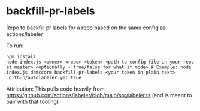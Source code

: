 # backfill-pr-labels
Repo to backfill pr labels for a repo based on the same config as actions/labeler

To run:

```
npm install
node index.js <owner> <repo> <token> <path to config file in your repo at master> <optionally - true/false for what if mode> # Example: node index.js damccorm backfill-pr-labels <your token in plain text> .github/autolabeler.yml true
```


Attribution: This pulls code heavily from https://github.com/actions/labeler/blob/main/src/labeler.ts (and is meant to pair with that tooling)